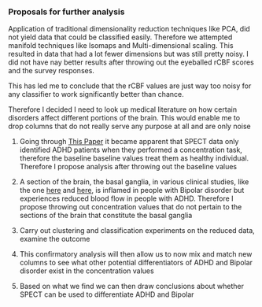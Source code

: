 ### Proposals for further analysis
Application of traditional dimensionality reduction techniques like PCA, did not yield data that could be classified easily. Therefore we attempted manifold techniques like Isomaps and Multi-dimensional scaling. This resulted in data that had a lot fewer dimensions but was still pretty noisy. I did not have nay better results after throwing out the eyeballed rCBF scores and the survey responses.

This has led me to conclude that the rCBF values are just way too noisy for any classifier to work significantly better than chance.

Therefore I decided I need to look up medical literature on how certain disorders affect different portions of the brain. This would enable me to drop columns that do not really serve any purpose at all and are only noise

1. Going through [This Paper](http://www.amenclinics.com/the-science/spect-gallery/attention-deficit-disorder-addadhd/) it became apparent that SPECT data only identified ADHD patients when they performed a concentration task, therefore the baseline baseline values treat them as healthy individual. Therefore I propose analysis after throwing out the baseline values

2. A section of the brain, the basal ganglia, in various clinical studies, like the one [here](http://ajp.psychiatryonline.org/doi/pdf/10.1176/appi.ajp.163.2.276) and [here](http://www.amenclinics.com/the-science/spect-gallery/attention-deficit-disorder-addadhd/), is inflamed in people with Bipolar disorder but experiences reduced blood flow in people with ADHD. Therefore I propose throwing out concentration values that do not pertain to the sections of the brain that constitute the basal ganglia

3. Carry out clustering and classification experiments on the reduced data, examine the outcome

4. This confirmatory analysis will then allow us to now mix and match new columns to see what other potential differentiators of ADHD and Bipolar disorder exist in the concentration values

5. Based on what we find we can then draw conclusions about whether SPECT can be used to differentiate ADHD and Bipolar